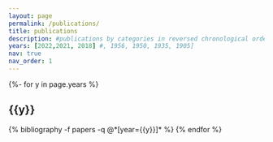 ```yaml
---
layout: page
permalink: /publications/
title: publications
description: #publications by categories in reversed chronological order. generated by jekyll-scholar.
years: [2022,2021, 2018] #, 1956, 1950, 1935, 1905]
nav: true
nav_order: 1
---
```

<!-- _pages/publications.md -->
<div class="publications">

{%- for y in page.years %}
  <h2 class="year">{{y}}</h2>
  {% bibliography -f papers -q @*[year={{y}}]* %}
{% endfor %}

</div>
